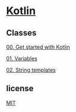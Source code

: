 # [Kotlin](https://kotlinlang.org/docs/home.html)

## Classes

[00. Get started with Kotlin](./pt-br/00-get-started/index.md)

[01. Variables](./pt-br/01-variables/index.md)

[02. String templates](./pt-br/02-string-templates/index.md)

## license

[MIT](./LICENSE)
